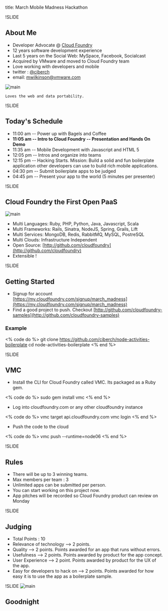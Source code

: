 title: March Mobile Madness Hackathon

!SLIDE

## About Me
- Developer Advocate @ [Cloud Foundry](http://cloudfoundry.com)
- 12 years software development experience
- Last 5 years on the Social Web: MySpace, Facebook, Socialcast
- Acquired by VMware and moved to Cloud Foundry team
- Love working with developers and mobile
- twitter : [@ciberch](http://twitter.com/ciberch)
- email: [mwilkinson@vmware.com](mailto:mwilkinson@vmware.com)

![main](/img/head2.jpg)

    Loves the web and data portability.


!SLIDE

## Today's Schedule

- 11:00 am -- Power up with Bagels and Coffee
- **11:05 am -- Intro to Cloud Foundry -- Presentation and Hands On Demo**
- 11:35 am -- Mobile Development with Javascript and HTML 5
- 12:05 pm -- Intros and organize into teams
- 12:15 pm -- Hacking Starts. Mission: Build a solid and fun boilerplate application other developers can use to build rich mobile applications.
- 04:30 pm -- Submit boilerplate apps to be judged
- 04:45 pm -- Present your app to the world (5 minutes per presenter)

!SLIDE

## Cloud Foundry the First Open PaaS

![main](/img/Panel.png)

- Multi Languages: Ruby, PHP, Python, Java, Javascript, Scala
- Multi Frameworks: Rails, Sinatra, NodeJS, Spring, Grails, Lift
- Multi Services: MongoDB, Redis, RabbitMQ, MySQL, PostreSQL
- Multi Clouds: Infrastructure Independent
- Open Source: [http://github.com/cloudfoundry](http://github.com/cloudfoundry)
- Extensible !

!SLIDE

## Getting Started

- Signup for account [https://my.cloudfoundry.com/signup/march_madness](https://my.cloudfoundry.com/signup/march_madness)
- Find a good project to push. Checkout [http://github.com/cloudfoundry-samples](http://github.com/cloudfoundry-samples)

### Example

<% code do %>
    git clone https://github.com/ciberch/node-activities-boilerplate
    cd node-activities-boilerplate
<% end %>

!SLIDE

## VMC

- Install the CLI for Cloud Foundry called VMC. Its packaged as a Ruby gem.

<% code do %>
    sudo gem install vmc
<% end %>

- Log into cloudfoundry.com or any other cloudfoundry instance

<% code do %>
    vmc target api.cloudfoundry.com
    vmc login <username>
<% end %>

- Push the code to the cloud

<% code do %>
    vmc push --runtime=node06
<% end %>

!SLIDE


## Rules

- There will be up to 3 winning teams.
- Max members per team : 3
- Unlimited apps can be submitted per person.
- You can start working on this project now.
- App pitches will be recorded so Cloud Foundry product can review on Monday

!SLIDE

## Judging

- Total Points : 10
- Relevance of technology --> 2 points.
- Quality --> 2 points. Points awarded for an app that runs without errors.
- Usefulness --> 2 points. Points awarded by product for the app concept.
- User Experience --> 2 point. Points awarded by product for the UX of the app.
- Easy for developers to hack on --> 2 points. Points awarded for how easy it is to use the app as a boilerplate sample.

!SLIDE
![main](/img/HackathonSmall.jpg)

## Goodnight
